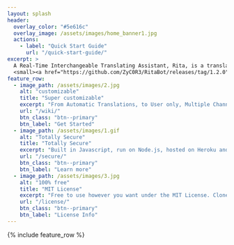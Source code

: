```yaml
---
layout: splash
header:
  overlay_color: "#5e616c"
  overlay_image: /assets/images/home_banner1.jpg
  actions:
    - label: "Quick Start Guide"
      url: "/quick-start-guide/"
excerpt: >
  A Real-Time Interchangeable Translating Assistant, Rita, is a translation bot built using discord.js and Google Translate API.<br />
  <small><a href="https://github.com/ZyC0R3/RitaBot/releases/tag/1.2.0">Latest release v1.2.0-3</a></small>
feature_row:
  - image_path: /assets/images/2.jpg
    alt: "customizable"
    title: "Super customizable"
    excerpt: "From Automatic Translations, to User only, Multiple Channels and over 100+ supported Langauges"
    url: "/wiki/"
    btn_class: "btn--primary"
    btn_label: "Get Started"
  - image_path: /assets/images/1.gif
    alt: "Totally Secure"
    title: "Totally Secure"
    excerpt: "Built in Javascript, run on Node.js, hosted on Heroku and a command system thats Administrator only."
    url: "/secure/"
    btn_class: "btn--primary"
    btn_label: "Learn more"
  - image_path: /assets/images/3.jpg
    alt: "100% free"
    title: "MIT License"
    excerpt: "Free to use however you want under the MIT License. Clone it, fork it, customize it... whatever!"
    url: "/license/"
    btn_class: "btn--primary"
    btn_label: "License Info"      
---
```

{% include feature_row %}
